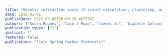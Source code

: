 ```yaml
---
title: "Genetic interaction score (S-score) calculation, clustering, and visualization of genetic interaction profiles for yeast"
date: 2018-01-01
publishDate: 2022-09-06T20:00:28.467796Z
authors: ["Assen Roguev", "Colm J Ryan", "Jiewei Xu", "Isabelle Colson", "Edgar Hartsuiker", "Nevan Krogan"]
publication_types: ["2"]
abstract: ""
featured: false
publication: "*Cold Spring Harbor Protocols*"
---
```


